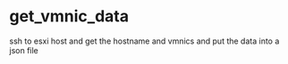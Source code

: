 # get_vmnic_data
ssh to esxi host and get the hostname and vmnics and put the data into a json file
